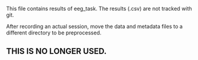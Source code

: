 This file contains results of eeg_task.
The results (.csv) are not tracked with git. 

After recording an actual session, move the data and metadata files to a different directory to be preprocessed.

## THIS IS NO LONGER USED.